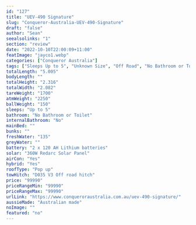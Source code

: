 ```yaml
---
id: "127"
title: "UEV-490 Signature"
slug: "Conqueror-Australia-UEV-490-Signature"
draft: "false"
author: "Sean"
seealsolinks: "1"
section: "review"
date: "2022-10-10T22:00:09+11:00"
featImage: "jayco1.webp"
categories: ["Conqueror Australia"]
tags: ["Sleeps Up to 5", "Unknown Size", "Off Road", "No Bathroom or Toilet", "Pop up", "80 - 100k"]
totalLength: "5.005"
bodyLength: ""
totalHeight: "2.316"
totalWidth: "2.082"
tareWeight: "1700"
atmWeight: "2250"
ballWeight: "150"
sleeps: "Up to 5"
bathroom: "No Bathroom or Toilet"
internalBathroom: "No"
mainBed: ""
bunks: ""
freshWater: "135"
greyWater: ""
battery: "2 x 120 AH Lithium batteries"
solar: "360W Redarc Solar Panel"
airCon: "Yes"
hybrid: "Yes"
roofType: "Pop up"
towHitch: "D035 V3 Off road hitch"
price: "99990"
priceRangeMin: "99990"
priceRangeMax: "99990"
urlLink: "https://www.conqueroraustralia.com.au/uev-490-signature/"
aussieMade: "Australian made"
noImage: ""
featured: "no"
---
```

